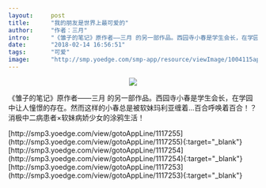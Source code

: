 ```yaml
---
layout:     post
title:      "我的朋友是世界上最可爱的"
author:     "作者：三月"
intro:      "《雏子的笔记》原作者——三月 的另一部作品。西园寺小春是学生会长，在学园中让人憧憬的存在。然而这样的小春总是被软妹玛利亚缠着…百合呼唤着百合！？消极中二病患者×软妹病娇少女的涂鸦生活！"
date:       "2018-02-14 16:56:51"
tags:       "可爱"
image:      "http://smp.yoedge.com/smp-app/resource/viewImage/1004115appline.png"
---
```

<div style="text-align: center">
<p><img src="http://smp.yoedge.com/smp-app/resource/viewImage/1004115appline.png"/></p>
</div>
<p class="post-meta">
<span>《雏子的笔记》原作者——三月 的另一部作品。西园寺小春是学生会长，在学园中让人憧憬的存在。然而这样的小春总是被软妹玛利亚缠着…百合呼唤着百合！？消极中二病患者×软妹病娇少女的涂鸦生活！</span>
</p>
[http://smp3.yoedge.com/view/gotoAppLine/1117255](http://smp3.yoedge.com/view/gotoAppLine/1117255){:target="_blank"}
[http://smp3.yoedge.com/view/gotoAppLine/1117254](http://smp3.yoedge.com/view/gotoAppLine/1117254){:target="_blank"}
[http://smp3.yoedge.com/view/gotoAppLine/1117253](http://smp3.yoedge.com/view/gotoAppLine/1117253){:target="_blank"}


